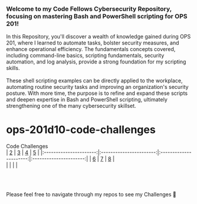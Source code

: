 ### Welcome to my Code Fellows Cybersecurity Repository, focusing on mastering Bash and PowerShell scripting for OPS 201!
In this Repository, you'll discover a wealth of knowledge gained during OPS 201, where I learned to automate tasks, bolster security measures, and enhance operational efficiency. The fundamentals concepts covered, including command-line basics, scripting fundamentals, security automation, and log analysis, provide a strong foundation for my scripting skills.
<br>
<br>
These shell scripting examples can be directly applied to the workplace, automating routine security tasks and improving an organization's security posture. With more time, the purpose is to refine and expand these scripts and deepen expertise in Bash and PowerShell scripting, ultimately strengthening one of the many cybersecurity skillset.

# ops-201d10-code-challenges
Code Challenges
<br>
| [2](index/201_2_my_first_bash_script.sh) | [3](index/201_3_functions.sh) | [4](index/201_4_arrays.sh) | [5](index/201_5_loops.sh) |
|:----------------------:|:-----------------------:|:----------------------:|:----------------------:|
| [6](index/201_6_conditionals.sh) | [7](index/201_7_system_information.sh) | [8]() |  
|  |  |  |  

<br>



<br>



Please feel free to navigate through my repos to see my Challenges 🍓


